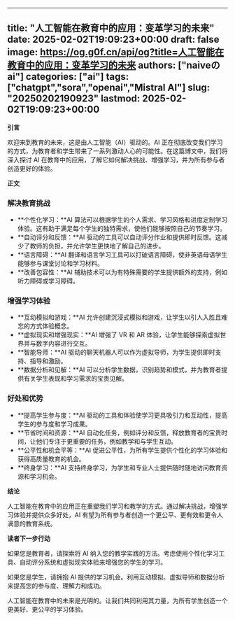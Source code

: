
---
title: "人工智能在教育中的应用：变革学习的未来"
date: 2025-02-02T19:09:23+00:00
draft: false
image: https://og.g0f.cn/api/og?title=人工智能在教育中的应用：变革学习的未来
authors: ["naiveのai"]
categories: ["ai"]
tags: ["chatgpt","sora","openai","Mistral AI"]
slug: "20250202190923"
lastmod: 2025-02-02T19:09:23+00:00
---
**引言**

欢迎来到教育的未来，这是由人工智能（AI）驱动的。AI 正在彻底改变我们学习的方式，为教育者和学生带来了一系列激动人心的可能性。在这篇博文中，我们将深入探讨 AI 在教育中的应用，了解它如何解决挑战、增强学习，并为所有参与者创造更好的体验。

**正文**

### 解决教育挑战

* **个性化学习：**AI 算法可以根据学生的个人需求、学习风格和进度定制学习体验。这有助于满足每个学生的独特需求，使他们能够按照自己的节奏学习。
* **自动评分和反馈：**AI 驱动的工具可以自动评分作业和提供即时反馈。这减少了教师的负担，并允许学生更快地了解自己的进步。
* **语言障碍：**AI 翻译和语言学习工具可以打破语言障碍，使非英语母语学生能够参与课堂讨论和学习材料。
* **改善包容性：**AI 辅助技术可以为有特殊需要的学生提供额外的支持，例如听力障碍或学习障碍。

### 增强学习体验

* **互动模拟和游戏：**AI 允许创建沉浸式模拟和游戏，让学生以引人入胜且难忘的方式体验概念。
* **虚拟现实和增强现实：**AI 增强了 VR 和 AR 体验，让学生能够探索虚拟世界并与数字内容进行交互。
* **智能导师：**AI 驱动的聊天机器人可以作为虚拟导师，为学生提供即时支持、指导和激励。
* **数据分析和见解：**AI 可以分析学生数据，识别趋势和模式，并为教育者提供有关学生表现和学习需求的宝贵见解。

### 好处和优势

* **提高学生参与度：**AI 驱动的工具和体验使学习更具吸引力和互动性，提高学生的参与度和学习成果。
* **节省时间和资源：**AI 自动化任务，例如评分和反馈，释放教育者的宝贵时间，让他们专注于更重要的任务，例如教学和与学生互动。
* **公平性和机会平等：**AI 促进公平性，为所有学生提供个性化的学习体验和获得高质量教育的机会。
* **终身学习：**AI 支持终身学习，为学生和专业人士提供随时随地访问教育资源和学习机会。

**结论**

人工智能在教育中的应用正在重塑我们学习和教学的方式。通过解决挑战，增强学习体验并提供众多好处，AI 有望为所有参与者创造一个更公平、更有效和更令人满意的教育系统。

**读者下一步行动**

如果您是教育者，请探索将 AI 纳入您的教学实践的方法。考虑使用个性化学习工具、自动评分系统和虚拟现实体验来增强您的学生的学习。

如果您是学生，请拥抱 AI 提供的学习机会。利用互动模拟、虚拟导师和数据分析来提高您的参与度、理解力和成功。

人工智能在教育中的未来是光明的。让我们共同利用其力量，为所有学生创造一个更美好、更公平的学习体验。